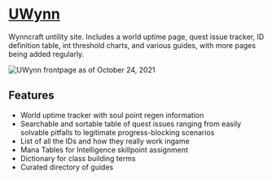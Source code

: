 # [UWynn](https://uwynn.github.io)
Wynncraft untility site. Includes a world uptime page, quest issue tracker, ID definition table, int threshold charts, and various guides, with more pages being added regularly.

![UWynn frontpage as of October 24, 2021](https://raw.githubusercontent.com/UWynn/UWynn.github.io/gh-pages/docs/img/UWynn_readme.png)

## Features
- World uptime tracker with soul point regen information
- Searchable and sortable table of quest issues ranging from easily solvable pitfalls to legitimate progress-blocking scenarios
- List of all the IDs and how they really work ingame
- Mana Tables for Intelligence skillpoint assignment
- Dictionary for class building terms
- Curated directory of guides

